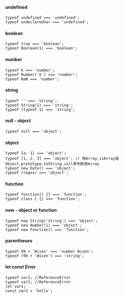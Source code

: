 #### undefined   
```
typeof undefined === 'undefined';
typeof undeclaredVar === 'undefined';
```   

#### boolean  
```
typeof true === 'boolean';  
typeof Boolean(1) === 'boolean'; 
```  

#### number 
```
typeof 6 === 'number'; 
typeof Number('6') === 'number'; 
typeof NaN === 'number';  
```  
#### string 
```
typeof '' === 'string'; 
typeof String(1) === 'string'; 
typeof (typeof 1) === 'string'; 
```  

#### null - object
```typeof null === 'object';``` 

#### object 
```
typeof {a: 1} === 'object';
typeof [1, 2, 3] === 'object'; // 用Array.isArray或Object.prototype.toString.call来判断是Array 
typeof new Date() === 'object'; 
typeof /regex/ === 'object'; 
``` 

#### function 
```
typeof function() {} === 'function'; 
typeof class C {} === 'function';  
``` 

#### new - object or function
```
typeof new String('String') === 'object'; 
typeof new Number(1) === 'object';
typeof new Function() === 'function';  
``` 

#### parentheses 
```
typeof 99 + 'Wisen' === 'number Wisen';
typeof (99 + 'Wisen') === 'string'; 
``` 

#### let const Error 
```
typeof var1; //ReferenceError
typeof var2; //ReferenceError
let var1;
const var2 = 'hello'; 
```

